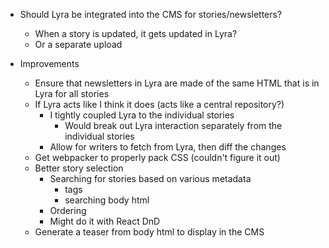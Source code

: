 - Should Lyra be integrated into the CMS for stories/newsletters?
  - When a story is updated, it gets updated in Lyra?
  - Or a separate upload


- Improvements
  - Ensure that newsletters in Lyra are made of the same HTML that is in Lyra for all stories
  - If Lyra acts like I think it does (acts like a central repository?)
    - I tightly coupled Lyra to the individual stories
      - Would break out Lyra interaction separately from the individual stories
    - Allow for writers to fetch from Lyra, then diff the changes
  - Get webpacker to properly pack CSS (couldn't figure it out)
  - Better story selection
    - Searching for stories based on various metadata
      - tags
      - searching body html
    - Ordering
    - Might do it with React DnD
  - Generate a teaser from body html to display in the CMS